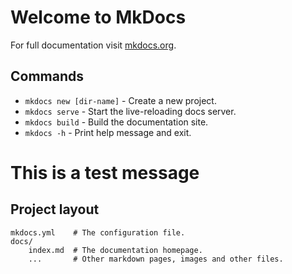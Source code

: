 # Welcome to MkDocs

For full documentation visit [mkdocs.org](https://www.mkdocs.org).

## Commands

* `mkdocs new [dir-name]` - Create a new project.
* `mkdocs serve` - Start the live-reloading docs server.
* `mkdocs build` - Build the documentation site.
* `mkdocs -h` - Print help message and exit.


# This is a test message

## Project layout

    mkdocs.yml    # The configuration file.
    docs/
        index.md  # The documentation homepage.
        ...       # Other markdown pages, images and other files.
